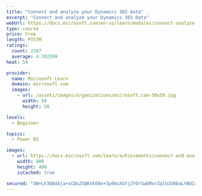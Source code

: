 ```yaml
---
title: "Connect and analyze your Dynamics 365 data​"
excerpt: "Connect and analyze your Dynamics 365 Data​"
webUrl: https://docs.microsoft.com/en-us/learn/modules/connect-analyze-dynamics-365-data/
type: course
price: Free
length: PT57M
ratings:
  count: 2347
  average: 4.702599
heat: 54

provider:
  name: Microsoft Learn
  domain: microsoft.com
  images:
    - url: /assets/images/organizations/microsoft.com-50x50.jpg
      width: 50
      height: 50

levels:
  - Beginner

topics:
  - Power BI

images:
  - url: https://docs.microsoft.com/learn/achievements/connect-and-analyze-your-microsoft-dynamics-365-data-social.png
    width: 800
    height: 400
    isCached: true

secured: "XN+Lh3Q8d4ja+xCQxZ5QKVkEBo+3p06sXGYjZYOrSwEMxrZqlUJU8baLYNdIr8H0fCbHHPb7dQKf5OazvG/YLo86h/2j23uJukKhzz7CBQDckczdct/vqlbCj0xYQgH/6JShSnKh2GO3K23PRO9eHXWC3y+y5/9j30B0zoEe8TdQN3P9dVhbixUQNY+3twl4aSR2ETrGQYWBwZbQxhIXWjJCx3bYMbI50nXfID/EPR2k0vJiR1MGAdHte29WNsRDZ/iyQOtVqn6oTFJZFiEeb4mCrxgmAj3RGKqBjyPRb8o44hiti10fAZRqg6YQEJMiS1r8P3HR3/l2pud48zPnUvcXGMLIayvIK9vvdeWF6VaVJtCXO9h+4uKjdR4E3ESQFQQKheavQZxC5I/CRY14ENGu0rPnoSWp3i1nDW2LaJs=;PtOb5MjOkU6fNps4V4Y15w=="
---
```


